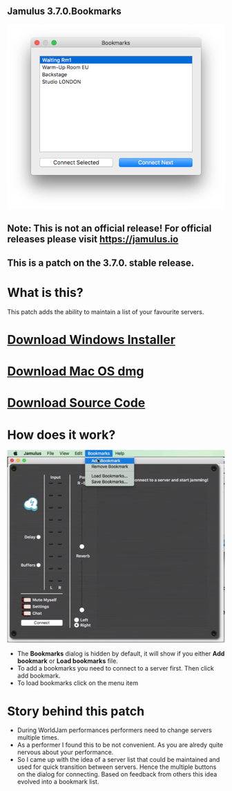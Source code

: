 ## Jamulus 3.7.0.Bookmarks
![](bookmarks.png)
## Note: This is not an official release! For official releases please visit <https://jamulus.io>
## This is a patch on the 3.7.0. stable release.

# What is this?

This patch adds the ability to maintain a list of your favourite servers.

# [Download Windows Installer](https://github.com/geotechfirst/jamulus/releases/download/r3_7_0_bm1/Jamulus-3.7.0.bookmarks-installer-win.exe)

# [Download Mac OS dmg](https://github.com/geotechfirst/jamulus/releases/download/r3_7_0_bm1/Jamulus-3.7.0.bookmarks-installer-mac.dmg)

# [Download Source Code](https://github.com/geotechfirst/jamulus/archive/refs/heads/r3_7_0-patch.zip)


# How does it work?

![](jamulus-menu.png)
- The **Bookmarks** dialog is hidden by default, it will show if you either **Add bookmark** or **Load bookmarks** file.
- To add a bookmarks you need to connect to a server first. Then click add bookmark.
- To load bookmarks click on the menu item

# Story behind this patch

- During WorldJam performances performers need to change servers multiple times. 
- As a performer I found this to be not convenient. As you are alredy quite nervous about your performance. 
- So I came up with the idea of a server list that could be maintained and used for quick transition between servers. Hence the multiple buttons on the dialog for connecting. Based on feedback from others this idea evolved into a bookmark list.

